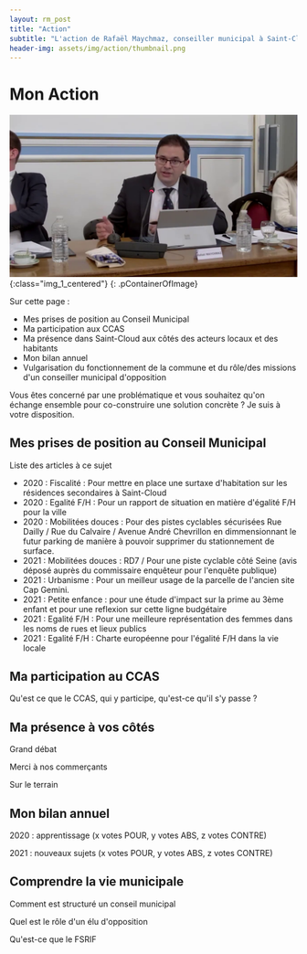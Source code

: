 ```yaml
---
layout: rm_post
title: "Action"
subtitle: "L'action de Rafaël Maychmaz, conseiller municipal à Saint-Cloud"
header-img: assets/img/action/thumbnail.png
---
```

# Mon Action

![texte alternatif à l'image](/assets/img/action/thumbnail.png "Description de l info-bulle image"){:class="img_1_centered"}
{: .pContainerOfImage}

Sur cette page :
* Mes prises de position au Conseil Municipal
* Ma participation aux CCAS
* Ma présence dans Saint-Cloud aux côtés des acteurs locaux et des habitants
* Mon bilan annuel
* Vulgarisation du fonctionnement de la commune et du rôle/des missions d'un conseiller municipal d'opposition

Vous êtes concerné par une problématique et vous souhaitez qu'on échange ensemble pour co-construire une solution concrète ? Je suis à votre disposition.

## Mes prises de position au Conseil Municipal
Liste des articles à ce sujet
* 2020 : Fiscalité : Pour mettre en place une surtaxe d'habitation sur les résidences secondaires à Saint-Cloud
* 2020 : Egalité F/H : Pour un rapport de situation en matière d'égalité F/H pour la ville
* 2020 : Mobilitées douces : Pour des pistes cyclables sécurisées Rue Dailly / Rue du Calvaire / Avenue André Chevrillon en dimmensionnant le futur parking de manière à pouvoir supprimer du stationnement de surface.
* 2021 : Mobilitées douces : RD7 / Pour une piste cyclable côté Seine (avis déposé auprès du commissaire enquêteur pour l'enquête publique)
* 2021 : Urbanisme : Pour un meilleur usage de la parcelle de l'ancien site Cap Gemini.
* 2021 : Petite enfance : pour une étude d'impact sur la prime au 3ème enfant et pour une reflexion sur cette ligne budgétaire
* 2021 : Egalité F/H : Pour une meilleure représentation des femmes dans les noms de rues et lieux publics
* 2021 : Egalité F/H : Charte européenne pour l'égalité F/H dans la vie locale

## Ma participation au CCAS
Qu'est ce que le CCAS, qui y participe, qu'est-ce qu'il s'y passe ?

## Ma présence à vos côtés
Grand débat

Merci à nos commerçants

Sur le terrain

## Mon bilan annuel
2020 : apprentissage (x votes POUR, y votes ABS, z votes CONTRE)

2021 : nouveaux sujets (x votes POUR, y votes ABS, z votes CONTRE)

## Comprendre la vie municipale
Comment est structuré un conseil municipal

Quel est le rôle d'un élu d'opposition

Qu'est-ce que le FSRIF

